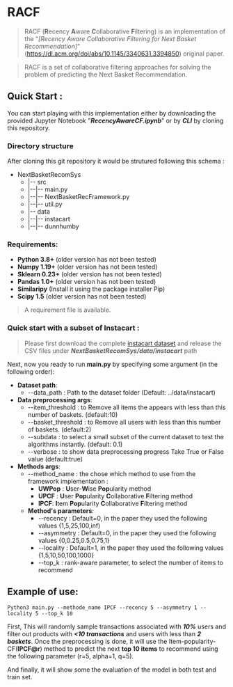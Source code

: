 # RACF

> RACF (**R**ecency **A**ware **C**ollaborative **F**iltering) is an implementation of the "_[Recency Aware Collaborative Filtering for Next Basket Recommendation]_"(https://dl.acm.org/doi/abs/10.1145/3340631.3394850) original paper.

> RACF is a set of collaborative filtering approaches for solving the problem of predicting the Next Basket Recommendation.



## Quick Start : 
You can start playing with this implementation either by downloading the provided Jupyter Notebook "__*RecencyAwareCF.ipynb*__" or by __*CLI*__ by cloning this repository.  

### Directory structure 
After cloning this git repository it would be strutured following this schema :
* NextBasketRecomSys
  * |-- src 
  * |--|-- main.py
  * |--|-- NextBasketRecFramework.py
  * |--|-- util.py
  * |-- data
  * |--|-- instacart
  * |--|-- dunnhumby

### Requirements:
* **Python 3.8+** (older version has not been tested)
* **Numpy 1.19+** (older version has not been tested)
* **Sklearn 0.23+** (older version has not been tested)
* **Pandas 1.0+**  (older version has not been tested)  
* **Similaripy** (Install it using the package installer Pip)
* **Scipy 1.5** (older version has not been tested)   
> A requirement file is available.

### Quick start with a subset of Instacart : 
> Please first download the complete [instacart dataset](https://www.instacart.com/datasets/grocery-shopping-2017) and release the CSV files under __*NextBasketRecomSys/data/instacart*__ path

Next, now you ready to run **main.py** by specifying some argument (in the following order):
* __Dataset path__:
  * --data_path : Path to the dataset folder (Default: ../data/instacart)
* __Data preprocessing args__:
  * --item_threshold : to Remove all items the appears with less than this number of baskets. (default:10)
  * --basket_threshold : to Remove all users with less than this number of baskets. (default:2)  
  * --subdata : to select a small subset of the current dataset to test the algorithms instantly. (default: 0.1) 
  * --verbose : to show data preprocessing progress Take True or False value (default:true)
* __Methods args__:
  * --method_name : the chose which method to use from the framework implementation :
    * __UWPop__ : **U**ser-**W**ise **Pop**ularity method
    * __UPCF__ : **U**ser **Pop**ularity **C**ollaborative **F**iltering method 
    * __IPCF__: **I**tem **Pop**ularity **C**ollaborative **F**iltering method
  * __Method's parameters__:
    * --recency : Default=0, in the paper they used the following values {1,5,25,100,inf)  
    * --asymmetry :  Default=0, in the paper they used the following values {0,0.25,0.5,0.75,1}  
    * --locality : Default=1, in the paper they used the following values {1,5,10,50,100,1000}
    * --top_k : rank-aware parameter, to select the number of items to recommend 
## Example of use: 
```
Python3 main.py --methode_name IPCF --recency 5 --asymmetry 1 --locality 5 --top_k 10
```
First, This will randomly sample transactions associated with __*10%*__ users and filter out products with __*<10 transactions*__ and users with less than __*2 baskets*__. 
Once the preprocessing is done, it will use the Item-popularity-CF(**IPCF@r**) method to predict the next __top 10 items__ to recommend using the following parameter (r=5, alpha=1, q=5).

And finally, it will show some the evaluation of the model in both test and train set.
